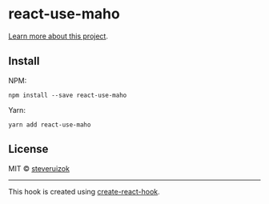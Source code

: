 # react-use-maho

[Learn more about this project](https://react-use-maho.netlify.com).

## Install

NPM:

```
npm install --save react-use-maho
```

Yarn:

```
yarn add react-use-maho
```

## License

MIT © [steveruizok](https://github.com/steveruizok)

---

This hook is created using [create-react-hook](https://github.com/hermanya/create-react-hook).
